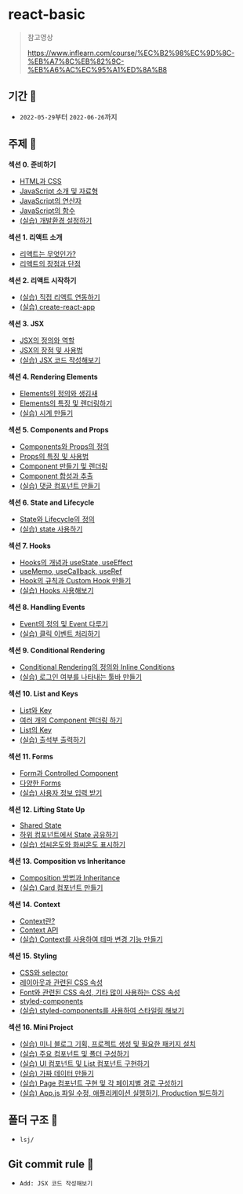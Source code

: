 # react-basic

> 참고영상
>
> https://www.inflearn.com/course/%EC%B2%98%EC%9D%8C-%EB%A7%8C%EB%82%9C-%EB%A6%AC%EC%95%A1%ED%8A%B8



## 기간 :calendar:

- `2022-05-29`부터 `2022-06-26`까지



## 주제 :jack_o_lantern:

**섹션 0. 준비하기**

- [HTML과 CSS](https://www.inflearn.com/course/처음-만난-리액트/lecture/112586)
- [JavaScript 소개 및 자료형](https://www.inflearn.com/course/처음-만난-리액트/lecture/113220)
- [JavaScript의 연산자](https://www.inflearn.com/course/처음-만난-리액트/lecture/113221)
- [JavaScript의 함수](https://www.inflearn.com/course/처음-만난-리액트/lecture/113256)
- [(실습) 개발환경 설정하기](https://www.inflearn.com/course/처음-만난-리액트/lecture/113257)

**섹션 1. 리액트 소개**

- [리액트는 무엇인가?](https://www.inflearn.com/course/처음-만난-리액트/lecture/113258)
- [리액트의 장점과 단점](https://www.inflearn.com/course/처음-만난-리액트/lecture/113259)

**섹션 2. 리액트 시작하기**

- [(실습) 직접 리액트 연동하기](https://www.inflearn.com/course/처음-만난-리액트/lecture/113260)
- [(실습) create-react-app](https://www.inflearn.com/course/처음-만난-리액트/lecture/113261)

**섹션 3. JSX**

- [JSX의 정의와 역할](https://www.inflearn.com/course/처음-만난-리액트/lecture/113262)
- [JSX의 장점 및 사용법](https://www.inflearn.com/course/처음-만난-리액트/lecture/113263)
- [(실습) JSX 코드 작성해보기](https://www.inflearn.com/course/처음-만난-리액트/lecture/113264)

**섹션 4. Rendering Elements**

- [Elements의 정의와 생김새](https://www.inflearn.com/course/처음-만난-리액트/lecture/113265)
- [Elements의 특징 및 렌더링하기](https://www.inflearn.com/course/처음-만난-리액트/lecture/113266)
- [(실습) 시계 만들기](https://www.inflearn.com/course/처음-만난-리액트/lecture/113267)

**섹션 5. Components and Props**

- [Components와 Props의 정의](https://www.inflearn.com/course/처음-만난-리액트/lecture/113268)
- [Props의 특징 및 사용법](https://www.inflearn.com/course/처음-만난-리액트/lecture/113269)
- [Component 만들기 및 렌더링](https://www.inflearn.com/course/처음-만난-리액트/lecture/113270)
- [Component 합성과 추출](https://www.inflearn.com/course/처음-만난-리액트/lecture/113271)
- [(실습) 댓글 컴포넌트 만들기](https://www.inflearn.com/course/처음-만난-리액트/lecture/113272)

**섹션 6. State and Lifecycle**

- [State와 Lifecycle의 정의](https://www.inflearn.com/course/처음-만난-리액트/lecture/113273)
- [(실습) state 사용하기](https://www.inflearn.com/course/처음-만난-리액트/lecture/113274)

**섹션 7. Hooks**

- [Hooks의 개념과 useState, useEffect](https://www.inflearn.com/course/처음-만난-리액트/lecture/113222)
- [useMemo, useCallback, useRef](https://www.inflearn.com/course/처음-만난-리액트/lecture/113223)
- [Hook의 규칙과 Custom Hook 만들기](https://www.inflearn.com/course/처음-만난-리액트/lecture/113224)
- [(실습) Hooks 사용해보기](https://www.inflearn.com/course/처음-만난-리액트/lecture/113225)

**섹션 8. Handling Events**

- [Event의 정의 및 Event 다루기](https://www.inflearn.com/course/처음-만난-리액트/lecture/113275)
- [(실습) 클릭 이벤트 처리하기](https://www.inflearn.com/course/처음-만난-리액트/lecture/113276)

**섹션 9. Conditional Rendering**

- [Conditional Rendering의 정의와 Inline Conditions](https://www.inflearn.com/course/처음-만난-리액트/lecture/113226)
- [(실습) 로그인 여부를 나타내는 툴바 만들기](https://www.inflearn.com/course/처음-만난-리액트/lecture/113228)

**섹션 10. List and Keys**

- [List와 Key](https://www.inflearn.com/course/처음-만난-리액트/lecture/113229)
- [여러 개의 Component 렌더링 하기](https://www.inflearn.com/course/처음-만난-리액트/lecture/113230)
- [List의 Key](https://www.inflearn.com/course/처음-만난-리액트/lecture/113231)
- [(실습) 출석부 출력하기](https://www.inflearn.com/course/처음-만난-리액트/lecture/113232)

**섹션 11. Forms**

- [Form과 Controlled Component](https://www.inflearn.com/course/처음-만난-리액트/lecture/113233)
- [다양한 Forms](https://www.inflearn.com/course/처음-만난-리액트/lecture/113234)
- [(실습) 사용자 정보 입력 받기](https://www.inflearn.com/course/처음-만난-리액트/lecture/113235)

**섹션 12. Lifting State Up**

- [Shared State](https://www.inflearn.com/course/처음-만난-리액트/lecture/113236)
- [하위 컴포넌트에서 State 공유하기](https://www.inflearn.com/course/처음-만난-리액트/lecture/113237)
- [(실습) 섭씨온도와 화씨온도 표시하기](https://www.inflearn.com/course/처음-만난-리액트/lecture/113238)

**섹션 13. Composition vs Inheritance**

- [Composition 방법과 Inheritance](https://www.inflearn.com/course/처음-만난-리액트/lecture/113239)
- [(실습) Card 컴포넌트 만들기](https://www.inflearn.com/course/처음-만난-리액트/lecture/113240)

**섹션 14. Context**

- [Context란?](https://www.inflearn.com/course/처음-만난-리액트/lecture/113241)
- [Context API](https://www.inflearn.com/course/처음-만난-리액트/lecture/113242)
- [(실습) Context를 사용하여 테마 변경 기능 만들기](https://www.inflearn.com/course/처음-만난-리액트/lecture/113243)

**섹션 15. Styling**

- [CSS와 selector](https://www.inflearn.com/course/처음-만난-리액트/lecture/113244)
- [레이아웃과 관련된 CSS 속성](https://www.inflearn.com/course/처음-만난-리액트/lecture/113245)
- [Font와 관련된 CSS 속성, 기타 많이 사용하는 CSS 속성](https://www.inflearn.com/course/처음-만난-리액트/lecture/113246)
- [styled-components](https://www.inflearn.com/course/처음-만난-리액트/lecture/113247)
- [(실습) styled-components를 사용하여 스타일링 해보기](https://www.inflearn.com/course/처음-만난-리액트/lecture/113248)

**섹션 16. Mini Project**

- [(실습) 미니 블로그 기획, 프로젝트 생성 및 필요한 패키지 설치](https://www.inflearn.com/course/처음-만난-리액트/lecture/113249)
- [(실습) 주요 컴포넌트 및 폴더 구성하기](https://www.inflearn.com/course/처음-만난-리액트/lecture/113250)
- [(실습) UI 컴포넌트 및 List 컴포넌트 구현하기](https://www.inflearn.com/course/처음-만난-리액트/lecture/113251)
- [(실습) 가짜 데이터 만들기](https://www.inflearn.com/course/처음-만난-리액트/lecture/113252)
- [(실습) Page 컴포넌트 구현 및 각 페이지별 경로 구성하기](https://www.inflearn.com/course/처음-만난-리액트/lecture/113253)
- [(실습) App.js 파일 수정, 애플리케이션 실행하기, Production 빌드하기](https://www.inflearn.com/course/처음-만난-리액트/lecture/113254)

## 폴더 구조 :file_folder:

- `lsj/`

## Git commit rule :triangular_ruler:

- `Add: JSX 코드 작성해보기`

